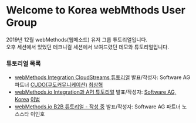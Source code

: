 # Welcome to Korea webMthods User Group  
2019년 12월 webMethods(웹메소드) 유저 그룹 튜토리얼입니다.  
오후 세션에서 있었던 테크니컬 세션에서 보여드렸던 데모와 튜토리얼입니다.  
  
  
### 튜토리얼 목록  
  
  * [webMethods Integration CloudStreams 튜토리얼](./webMethods+CloudStreams/) 발표/작성자: Software AG 파트너 [CUDO(쿠도커뮤니케이션)](http://www.cudo.co.kr/) [최상혁](https://github.com/shyuki1203)  
  * [webMethods.io Integration과 API 튜토리얼](./wmio+integration+api/) 발표/작성자: [Software AG, Korea](https://www.softwareag.com/kr/) [이범](https://github.com/billybeom)  
  * [webMethods.io B2B 튜토리얼 - 작성 중](./wmio+b2b/) 발표/작성자: Software AG 파트너 노스스타 이인호  
  
  
  
